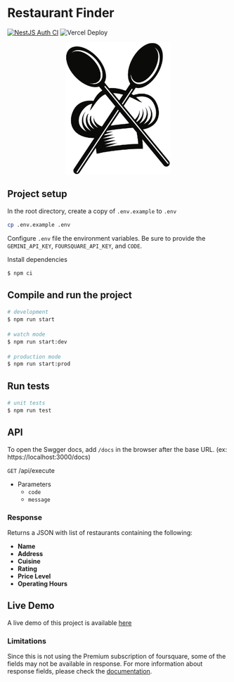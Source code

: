 # Restaurant Finder

[![NestJS Auth CI](https://github.com/jeremejazz/restaurant-finder/actions/workflows/node.js.yml/badge.svg)](https://github.com/jeremejazz/restaurant-finder/actions/workflows/node.js.yml) ![Vercel Deploy](https://deploy-badge.vercel.app/vercel/restaurant-finder-rem?root=api)

<p align="center">
<img src="chef-logo.svg" alt="Chef Hat" height="300px" />
</p>

## Project setup

In the root directory, create a copy of `.env.example` to `.env`

```sh
cp .env.example .env
```

Configure `.env` file the environment variables. Be sure to provide the `GEMINI_API_KEY`, `FOURSQUARE_API_KEY`, and `CODE`.

Install dependencies

```bash
$ npm ci
```

## Compile and run the project

```bash
# development
$ npm run start

# watch mode
$ npm run start:dev

# production mode
$ npm run start:prod
```

## Run tests

```bash
# unit tests
$ npm run test

```

## API

To open the Swgger docs, add `/docs` in the browser after the base URL. (ex: https://localhost:3000/docs)

`GET` /api/execute

- Parameters
  - `code`
  - `message`

### Response

Returns a JSON with list of restaurants containing the following:

- **Name**
- **Address**
- **Cuisine**
- **Rating**
- **Price Level**
- **Operating Hours**

## Live Demo

A live demo of this project is available [here](https://restaurant-finder-rem.vercel.app/api)

### Limitations

Since this is not using the Premium subscription of foursquare, some of the fields may not be available in response. For more information about response fields, please check the [documentation](https://docs.foursquare.com/fsq-developers-places/reference/response-fields).
